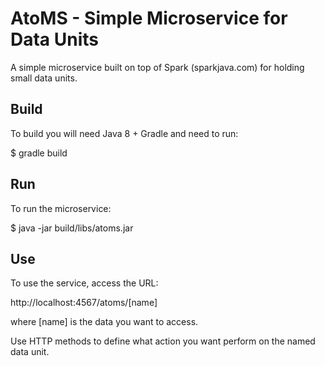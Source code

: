 AtoMS - Simple Microservice for Data Units
==========================================

A simple microservice built on top of Spark (sparkjava.com) for holding small
data units.

Build
-----
To build you will need Java 8 + Gradle and need to run:

$ gradle build

Run
---
To run the microservice:

$ java -jar build/libs/atoms.jar

Use
---
To use the service, access the URL:

http://localhost:4567/atoms/[name]

where [name] is the data you want to access.

Use HTTP methods to define what action you want perform on the named data unit.
